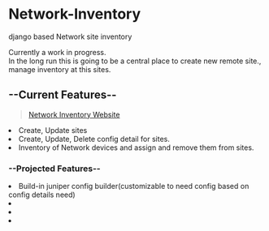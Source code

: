 # Network-Inventory
django based Network site inventory 

Currently a work in progress.<br>
In the long run this is going to be a central place to create new remote site., manage inventory at this sites.


<h2>--Current Features--</h2>
<blockquote class="imgur-embed-pub" lang="en" data-id="a/NHOPa"><a href="//imgur.com/a/NHOPa">Network Inventory Website</a></blockquote><script async src="//s.imgur.com/min/embed.js" charset="utf-8"></script>
<li>Create, Update sites</li>
<li>Create, Update, Delete config detail for sites.</li>
<li>Inventory of Network devices and assign and remove them from sites.</li>


<h3>--Projected Features--</h3>

<li>Build-in juniper config builder(customizable to need config based on config details need)</li>
<li></li>
<li></li>
<li></li>




